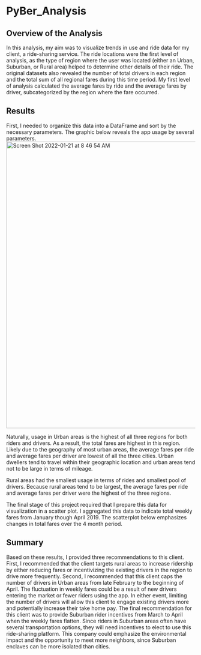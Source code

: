 # PyBer_Analysis

## Overview of the Analysis ##

In this analysis, my aim was to visualize trends in use and ride data for my client, a ride-sharing service. The ride locations were the first level of analysis, as the type of region where the user was located (either an Urban, Suburban, or Rural area) helped to determine other details of their ride. The original datasets also revealed the number of total drivers in each region and the total sum of all regional fares during this time period. My first level of analysis calculated the average fares by ride and the average fares by driver, subcategorized by the region where the fare occurred.  

## Results ##
First, I needed to organize this data into a DataFrame and sort by the necessary parameters. The graphic below reveals the app usage by several parameters. 
<img width="764" alt="Screen Shot 2022-01-21 at 8 46 54 AM" src="https://user-images.githubusercontent.com/95657458/150537661-c9f7dcef-e32b-4786-b258-34a5d9feb10b.png">

Naturally, usage in Urban areas is the highest of all three regions for both riders and drivers. As a result, the total fares are highest in this region. Likely due to the geography of most urban areas, the average fares per ride and average fares per driver are lowest of all the three cities. Urban dwellers tend to travel within their geographic location and urban areas tend not to be large in terms of mileage.

Rural areas had the smallest usage in terms of rides and smallest pool of drivers. Because rural areas tend to be largest, the average fares per ride and average fares per driver were the highest of the three regions. 

The final stage of this project required that I prepare this data for visualization in a scatter plot. I aggregated this data to indicate total weekly fares from January though April 2019. The scatterplot below emphasizes changes in total fares over the 4 month period.


## Summary ##

Based on these results, I provided three recommendations to this client. First, I recommended that the client targets rural areas to increase ridership by either reducing fares or incentivizing the existing drivers in the region to drive more frequently. Second, I recommended that this client caps the number of drivers in Urban areas from late February to the beginning of April. The fluctuation in weekly fares could be a result of new drivers entering the market or fewer riders using the app. In either event, limiting the number of drivers will allow this client to engage existing drivers more and potentially increase their take home pay. The final recommendation for this client was to provide Suburban rider incentives from March to April when the weekly fares flatten. Since riders in Suburban areas often have several transportation options, they will need incentives to elect to use this ride-sharing platform. This company could emphasize the environmental impact and the opportunity to meet more neighbors, since Suburban enclaves can be more isolated than cities. 
